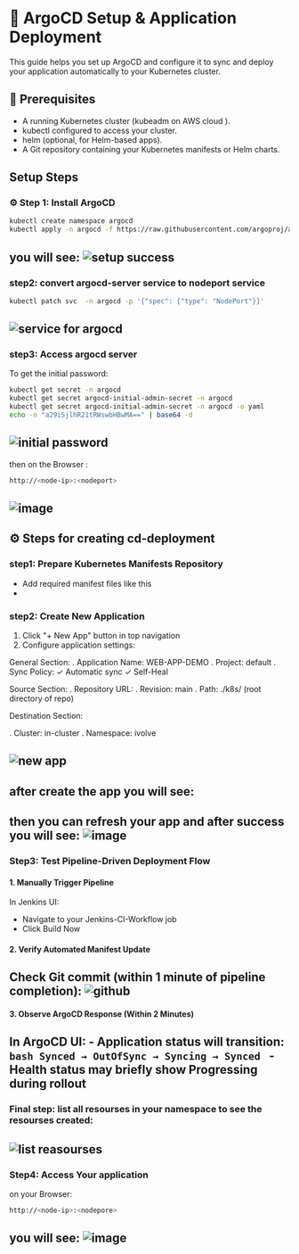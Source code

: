 # 🚀 ArgoCD Setup & Application Deployment

This guide helps you set up ArgoCD and configure it to sync and deploy your application automatically to your Kubernetes cluster.

## 📌 Prerequisites

- A running Kubernetes cluster (kubeadm on AWS cloud ).
- kubectl configured to access your cluster.
- helm (optional, for Helm-based apps).
- A Git repository containing your Kubernetes manifests or Helm charts.

## Setup Steps 

### ⚙️ Step 1: Install ArgoCD
```bash
kubectl create namespace argocd
kubectl apply -n argocd -f https://raw.githubusercontent.com/argoproj/argo-cd/stable/manifests/install.yaml
```
you will see:
![setup success]()
---

### step2: convert argocd-server service to nodeport service 
```bash
kubectl patch svc  -n argocd -p '{"spec": {"type": "NodePort"}}'
```
![service for argocd]()
---

### step3: Access argocd server 
To get the initial password:
```bash
kubectl get secret -n argocd
kubectl get secret argocd-initial-admin-secret -n argocd
kubectl get secret argocd-initial-admin-secret -n argocd -o yaml
echo -n "a29iSjlhR21tRWswbHBwMA==" | base64 -d
```
![initial password]()
---

then on the Browser :
```bash
http://<node-ip>:<nodeport>
```
![image]()
---


## ⚙️ Steps for creating cd-deployment 

### step1: Prepare Kubernetes Manifests Repository
- Add required manifest files like this [](https://github.com/Mohamedmagdy220/-CloudDevOpsProject.git)
- 
### step2: Create New Application
1. Click "+ New App" button in top navigation
2. Configure application settings:

General Section:
. Application Name: WEB-APP-DEMO
. Project: default
. Sync Policy:
   ✓ Automatic sync
   ✓ Self-Heal

Source Section:
. Repository URL: [](https://github.com/Mohamedmagdy220/-CloudDevOpsProject.git)
. Revision: main
. Path: ./k8s/ (root directory of repo)

Destination Section:

. Cluster: in-cluster
. Namespace: ivolve

![new app]()
---

after create the app you will see:
![]()
---

then you can refresh your app and after success you will see:
![image]()
---

### Step3: Test Pipeline-Driven Deployment Flow
#### 1. Manually Trigger Pipeline

In Jenkins UI:
   - Navigate to your Jenkins-CI-Workflow job
   - Click Build Now

#### 2. Verify Automated Manifest Update

Check Git commit (within 1 minute of pipeline completion):
![github]()
---

#### 3. Observe ArgoCD Response (Within 2 Minutes)

In ArgoCD UI:
     - Application status will transition:
     ```bash
      Synced → OutOfSync → Syncing → Synced
     ```
     - Health status may briefly show Progressing during rollout
![]()
---

### Final step: list all resourses in your namespace to see the resourses created:
![list reasourses]()
---

### Step4: Access Your application 
on your Browser:
```bash
http://<node-ip>:<nodepore>
```
you will see:
![image]()
---

 







